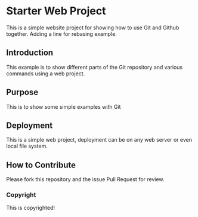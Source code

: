 # Starter Web Project

This is a simple website project for showing how to use Git and Github together.
Adding a line for rebasing example.

## Introduction

This example is to show different parts of the Git repository and various commands using a web project. 

## Purpose

This is to show some simple examples with Git

## Deployment
This is a simple web project, deployment can be on any web server or even local file system.

## How to Contribute
Please fork this repository and the issue Pull Request for review.


### Copyright
This is copyrighted!
